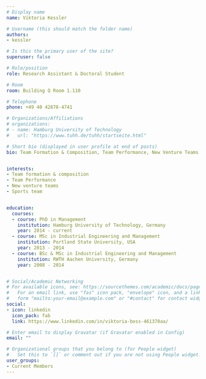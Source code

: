 ```yaml
---
# Display name
name: Viktoria Kessler

# Username (this should match the folder name)
authors:
- kessler

# Is this the primary user of the site?
superuser: false

# Role/position
role: Research Assistant & Doctoral Student

# Room
room: Building Q Room 1.110

# Telephone
phone: +49 40 42878-4741

# Organizations/Affiliations
# organizations:
# - name: Hamburg University of Technology
#   url: "https://www.tuhh.de/tuhh/startseite.html"

# Short bio (displayed in user profile at end of posts)
bio: Team Formation & Composition, Team Performance, New Venture Teams


interests:
- Team formation & composition
- Team Performance
- New venture teams
- Sports team


education:
  courses:
  - course: PhD in Management
    institution: Hamburg University of Technology, Germany
    year: 2014 - current
  - course: MSc in Industrial Engineering and Management
    institution: Portland State University, USA
    year: 2013 - 2014 
  - course: BSc & MSc in Industrial Engineering and Management
    institution: RWTH Aachen University, Germany
    year: 2008 - 2014


# Social/Academic Networking
# For available icons, see: https://sourcethemes.com/academic/docs/page-builder/#icons
#   For an email link, use "fas" icon pack, "envelope" icon, and a link in the
#   form "mailto:your-email@example.com" or "#contact" for contact widget.
social:
- icon: linkedin
  icon_pack: fab
  link: https://www.linkedin.com/in/viktoria-boss-461370aa/

# Enter email to display Gravatar (if Gravatar enabled in Config)
email: ""

# Organizational groups that you belong to (for People widget)
#   Set this to `[]` or comment out if you are not using People widget.
user_groups:
- Current Members
---
```


